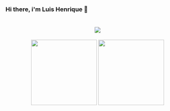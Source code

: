 ### Hi there, i'm Luis Henrique 👋
<h1 align="center">
  <a href="https://git.io/typing-svg">
    <img src="https://readme-typing-svg.herokuapp.com/?lines=Como,+Vão?+👋+ !¢er=true&size=30">
  </a>
</h1>

<div align="center">
  <a href="https://github.com/luishgfarias"></a>
  <img height="180em" src="https://github-readme-stats.vercel.app/api?username=luishgfarias&show_icons=true&theme=tokyonight&include_all_commits=true&count_private=true"/>
  <img height="180em" src="https://github-readme-stats.vercel.app/api/top-langs/?username=luishgfarias&layout=compact&langs_count=7&theme=tokyonight"/>
</div>
<!--
**Luishgfarias/LuishgFarias** is a ✨ _special_ ✨ repository because its `README.md` (this file) appears on your GitHub profile.

Here are some ideas to get you started:

- 🔭 I’m currently working on ...
- 🌱 I’m currently learning ...
- 👯 I’m looking to collaborate on ...
- 🤔 I’m looking for help with ...
- 💬 Ask me about ...
- 📫 How to reach me: ...
- 😄 Pronouns: ...
- ⚡ Fun fact: ...
-->
